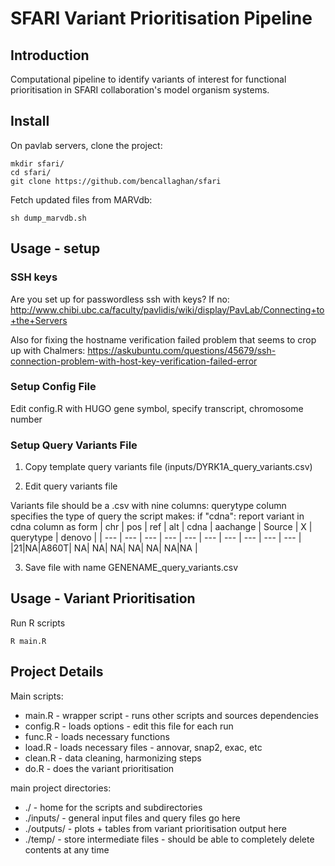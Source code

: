 # SFARI Variant Prioritisation Pipeline

## Introduction
Computational pipeline to identify variants of interest for functional prioritisation in SFARI collaboration's model organism systems.

## Install 

On pavlab servers, clone the project:

```
mkdir sfari/
cd sfari/
git clone https://github.com/bencallaghan/sfari
```


Fetch updated files from MARVdb:
```
sh dump_marvdb.sh
```


## Usage - setup

### SSH keys

Are you set up for passwordless ssh with keys? If no:
http://www.chibi.ubc.ca/faculty/pavlidis/wiki/display/PavLab/Connecting+to+the+Servers

Also for fixing the hostname verification failed problem that seems to crop up with Chalmers:
https://askubuntu.com/questions/45679/ssh-connection-problem-with-host-key-verification-failed-error

### Setup Config File

Edit config.R with HUGO gene symbol, specify transcript, chromosome number

### Setup Query Variants File

1. Copy template query variants file (inputs/DYRK1A_query_variants.csv)

2. Edit query variants file 

Variants file should be a .csv with nine columns:
querytype column specifies the type of query the script makes:
if "cdna":
report variant in cdna column as form 
| chr | pos | ref | alt | cdna | aachange | Source | X | querytype | denovo |
| --- | --- | --- | --- | --- | --- | --- | --- | --- | --- |
|21|NA|A860T| NA| NA| NA| NA| NA| NA|NA |


3. Save file with name GENENAME_query_variants.csv

## Usage - Variant Prioritisation

Run R scripts
```
R main.R
```

## Project Details

Main scripts:

* main.R - wrapper script - runs other scripts and sources dependencies
* config.R - loads options - edit this file for each run
* func.R - loads necessary functions
* load.R - loads necessary files - annovar, snap2, exac, etc 
* clean.R - data cleaning, harmonizing steps
* do.R - does the variant prioritisation

main project directories:

* ./ - home for the scripts and subdirectories
* ./inputs/  - general input files and query files go here
* ./outputs/  - plots + tables from variant prioritisation output here
* ./temp/ - store intermediate files - should be able to completely delete contents at any time 
